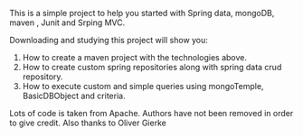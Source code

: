 This is a simple project to help you started with Spring data, mongoDB, maven , Junit and Srping MVC.

Downloading and studying this project will show you:
1) How to create a maven project with the technologies above.
2) How to create custom spring repositories along with spring data crud repository.
3) How to execute custom and simple queries using mongoTemple, BasicDBObject and criteria.


Lots of code is taken from Apache. Authors have not been removed in order to give credit. Also thanks to Oliver Gierke

